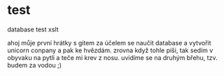 # test
database test xslt

ahoj můje první hrátky s gitem za účelem se naučit database a vytvořit unicorn conpany a pak ke hvězdám.
zrovna když tohle píši, tak sedím v obyvaku na pytli a teče mi krev z nosu.
uvidíme se na druhým břehu, tzv. budem za vodou ;)

